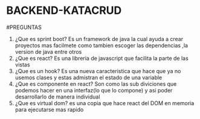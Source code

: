 # BACKEND-KATACRUD
#PREGUNTAS
1. ¿Que es sprint boot?
    Es un framework de java la cual ayuda a crear proyectos mas facilmete como tambien escoger las dependencias ,la version de java entre otros
2. ¿Que es react?
    Es una libreria de javascript que facilita la parte de las vistas
3. ¿Que es un hook?
    Es una nueva caracteristica que hace que ya no usemos clases y estas admistran el estado de una variable
4. ¿Que es componente en react?
    Son como las sub diviciones que podemos hacer en una interfaz(lo que lo compone) y asi poder desarrollarlo de manera individual
5. ¿Que es virtual dom?
    es una copia que hace react del DOM en memoria para ejecutarse mas rapido
